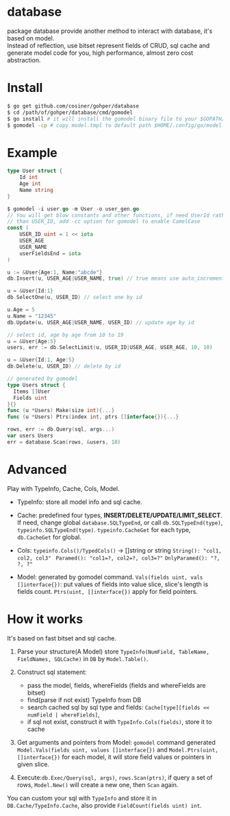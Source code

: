 # database
package database provide another method to interact with database, it's based on model.   
Instead of reflection, use bitset represent fields of CRUD, sql cache and generate model code for you, high performance, almost zero cost abstraction.

# Install
```sh
$ go get github.com/cosiner/gohper/database
$ cd /path/of/gohper/database/cmd/gomodel
$ go install # it will install the gomodel binary file to your $GOPATH/bin
$ gomodel -cp # copy model.tmpl to default path $HOME/.config/go/model.tmpl
```

# Example
```Go
type User struct {
    Id int
    Age int
    Name string
}

$ gomodel -i user.go -m User -o user_gen.go
// You will get blow constants and other functions, if need UserId rather 
// than USER_ID, add -cc option for gomodel to enable CamelCase
const (
    USER_ID uint = 1 << iota
    USER_AGE
    USER_NAME
    userFieldsEnd = iota
)

u := &User{Age:1, Name:"abcde"}
db.Insert(u, USER_AGE|USER_NAME, true) // true means use auto_increment id

u = &User{Id:1}
db.SelectOne(u, USER_ID) // select one by id

u.Age = 5
u.Name = "12345"
db.Update(u, USER_AGE|USER_NAME, USER_ID) // update age by id

// select id, age by age from 10 to 19
u = &User{Age:5}
users, err := db.SelectLimit(u, USER_ID|USER_AGE, USER_AGE, 10, 10) 

u = &User{Id:1, Age:5}
db.Delete(u, USER_ID) // delete by id

// generated by gomodel
type Users struct {
  Items []User
  Fields uint 
}{}
func (u *Users) Make(size int){...}
func (u *Users) Ptrs(index int, ptrs []interface{}){...}

rows, err := db.Query(sql, args...)
var users Users
err = database.Scan(rows, &users, 10)
```

# Advanced
Play with TypeInfo, Cache, Cols, Model.
* TypeInfo: store all model info and sql cache.

* Cache: predefined four types, __INSERT/DELETE/UPDATE/LIMIT_SELECT__.
If need, change global `database.SQLTypeEnd`, or call `db.SQLTypeEnd(type)`,
`typeinfo.SQLTypeEnd(type)`.
`typeinfo.CacheGet` for each type, `db.CacheGet` for global.

* Cols: `typeinfo.Cols()/TypedCols()` -> []string or string
`String(): "col1, col2, col3" `
`Paramed(): "col1=?, col2=?, col3=?"`
`OnlyParamed(): "?, ?, ?"`

* Model: generated by gomodel command. 
`Vals(fields uint, vals []interface{})`: put values of fields into value slice, slice's length is fields count.
`Ptrs(uint, []interface{})` apply for field pointers.

# How it works
It's based on fast bitset and sql cache.

1. Parse your structure(A Model)
   store `TypeInfo(NumField, TableName, FieldNames, SQLCache)` in `DB` by `Model.Table()`.

2. Construct sql statement: 
    - pass the model, fields, whereFields (fields and whereFields are bitset)
    - find(parse if not exist) TypeInfo from DB
    - search cached sql by sql type and fields:
      `Cache[type][fields << numField | whereFields]`, 
    - if sql not exist, construct it with `TypeInfo.Cols(fields)`, store it to cache
    
3. Get arguments and pointers from Model:
   `gomodel` command generated `Model.Vals(fields uint, values []interface{})` and `Model.Ptrs(uint, []interface{})` for each model, it will store field values or pointers in given slice.

4. Execute:`db.Exec/Query(sql, args)`, `rows.Scan(ptrs)`, if query a set of rows, `Model.New()` will create a new one, then `Scan` again.

You can custom your sql with `TypeInfo` and store it in `DB.Cache/TypeInfo.Cache`, also provide `FieldCount(fields uint) int`.

